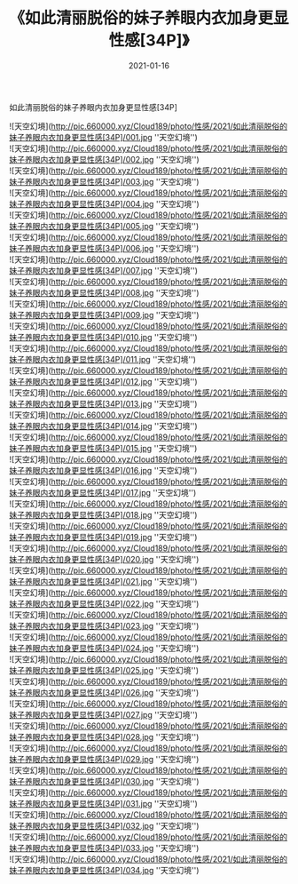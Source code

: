 ﻿---
layout: post
title:  《如此清丽脱俗的妹子养眼内衣加身更显性感[34P]》
date:   2021-01-16
img: http://pic.660000.xyz/Cloud189/photo/性感/2021/如此清丽脱俗的妹子养眼内衣加身更显性感[34P]/000.jpg
categories: [美女, 性感, 泳衣]
---

如此清丽脱俗的妹子养眼内衣加身更显性感[34P]



![天空幻境](http://pic.660000.xyz/Cloud189/photo/性感/2021/如此清丽脱俗的妹子养眼内衣加身更显性感[34P]/001.jpg ''天空幻境'') <br>
![天空幻境](http://pic.660000.xyz/Cloud189/photo/性感/2021/如此清丽脱俗的妹子养眼内衣加身更显性感[34P]/002.jpg ''天空幻境'') <br>
![天空幻境](http://pic.660000.xyz/Cloud189/photo/性感/2021/如此清丽脱俗的妹子养眼内衣加身更显性感[34P]/003.jpg ''天空幻境'') <br>
![天空幻境](http://pic.660000.xyz/Cloud189/photo/性感/2021/如此清丽脱俗的妹子养眼内衣加身更显性感[34P]/004.jpg ''天空幻境'') <br>
![天空幻境](http://pic.660000.xyz/Cloud189/photo/性感/2021/如此清丽脱俗的妹子养眼内衣加身更显性感[34P]/005.jpg ''天空幻境'') <br>
![天空幻境](http://pic.660000.xyz/Cloud189/photo/性感/2021/如此清丽脱俗的妹子养眼内衣加身更显性感[34P]/006.jpg ''天空幻境'') <br>
![天空幻境](http://pic.660000.xyz/Cloud189/photo/性感/2021/如此清丽脱俗的妹子养眼内衣加身更显性感[34P]/007.jpg ''天空幻境'') <br>
![天空幻境](http://pic.660000.xyz/Cloud189/photo/性感/2021/如此清丽脱俗的妹子养眼内衣加身更显性感[34P]/008.jpg ''天空幻境'') <br>
![天空幻境](http://pic.660000.xyz/Cloud189/photo/性感/2021/如此清丽脱俗的妹子养眼内衣加身更显性感[34P]/009.jpg ''天空幻境'') <br>
![天空幻境](http://pic.660000.xyz/Cloud189/photo/性感/2021/如此清丽脱俗的妹子养眼内衣加身更显性感[34P]/010.jpg ''天空幻境'') <br>
![天空幻境](http://pic.660000.xyz/Cloud189/photo/性感/2021/如此清丽脱俗的妹子养眼内衣加身更显性感[34P]/011.jpg ''天空幻境'') <br>
![天空幻境](http://pic.660000.xyz/Cloud189/photo/性感/2021/如此清丽脱俗的妹子养眼内衣加身更显性感[34P]/012.jpg ''天空幻境'') <br>
![天空幻境](http://pic.660000.xyz/Cloud189/photo/性感/2021/如此清丽脱俗的妹子养眼内衣加身更显性感[34P]/013.jpg ''天空幻境'') <br>
![天空幻境](http://pic.660000.xyz/Cloud189/photo/性感/2021/如此清丽脱俗的妹子养眼内衣加身更显性感[34P]/014.jpg ''天空幻境'') <br>
![天空幻境](http://pic.660000.xyz/Cloud189/photo/性感/2021/如此清丽脱俗的妹子养眼内衣加身更显性感[34P]/015.jpg ''天空幻境'') <br>
![天空幻境](http://pic.660000.xyz/Cloud189/photo/性感/2021/如此清丽脱俗的妹子养眼内衣加身更显性感[34P]/016.jpg ''天空幻境'') <br>
![天空幻境](http://pic.660000.xyz/Cloud189/photo/性感/2021/如此清丽脱俗的妹子养眼内衣加身更显性感[34P]/017.jpg ''天空幻境'') <br>
![天空幻境](http://pic.660000.xyz/Cloud189/photo/性感/2021/如此清丽脱俗的妹子养眼内衣加身更显性感[34P]/018.jpg ''天空幻境'') <br>
![天空幻境](http://pic.660000.xyz/Cloud189/photo/性感/2021/如此清丽脱俗的妹子养眼内衣加身更显性感[34P]/019.jpg ''天空幻境'') <br>
![天空幻境](http://pic.660000.xyz/Cloud189/photo/性感/2021/如此清丽脱俗的妹子养眼内衣加身更显性感[34P]/020.jpg ''天空幻境'') <br>
![天空幻境](http://pic.660000.xyz/Cloud189/photo/性感/2021/如此清丽脱俗的妹子养眼内衣加身更显性感[34P]/021.jpg ''天空幻境'') <br>
![天空幻境](http://pic.660000.xyz/Cloud189/photo/性感/2021/如此清丽脱俗的妹子养眼内衣加身更显性感[34P]/022.jpg ''天空幻境'') <br>
![天空幻境](http://pic.660000.xyz/Cloud189/photo/性感/2021/如此清丽脱俗的妹子养眼内衣加身更显性感[34P]/023.jpg ''天空幻境'') <br>
![天空幻境](http://pic.660000.xyz/Cloud189/photo/性感/2021/如此清丽脱俗的妹子养眼内衣加身更显性感[34P]/024.jpg ''天空幻境'') <br>
![天空幻境](http://pic.660000.xyz/Cloud189/photo/性感/2021/如此清丽脱俗的妹子养眼内衣加身更显性感[34P]/025.jpg ''天空幻境'') <br>
![天空幻境](http://pic.660000.xyz/Cloud189/photo/性感/2021/如此清丽脱俗的妹子养眼内衣加身更显性感[34P]/026.jpg ''天空幻境'') <br>
![天空幻境](http://pic.660000.xyz/Cloud189/photo/性感/2021/如此清丽脱俗的妹子养眼内衣加身更显性感[34P]/027.jpg ''天空幻境'') <br>
![天空幻境](http://pic.660000.xyz/Cloud189/photo/性感/2021/如此清丽脱俗的妹子养眼内衣加身更显性感[34P]/028.jpg ''天空幻境'') <br>
![天空幻境](http://pic.660000.xyz/Cloud189/photo/性感/2021/如此清丽脱俗的妹子养眼内衣加身更显性感[34P]/029.jpg ''天空幻境'') <br>
![天空幻境](http://pic.660000.xyz/Cloud189/photo/性感/2021/如此清丽脱俗的妹子养眼内衣加身更显性感[34P]/030.jpg ''天空幻境'') <br>
![天空幻境](http://pic.660000.xyz/Cloud189/photo/性感/2021/如此清丽脱俗的妹子养眼内衣加身更显性感[34P]/031.jpg ''天空幻境'') <br>
![天空幻境](http://pic.660000.xyz/Cloud189/photo/性感/2021/如此清丽脱俗的妹子养眼内衣加身更显性感[34P]/032.jpg ''天空幻境'') <br>
![天空幻境](http://pic.660000.xyz/Cloud189/photo/性感/2021/如此清丽脱俗的妹子养眼内衣加身更显性感[34P]/033.jpg ''天空幻境'') <br>
![天空幻境](http://pic.660000.xyz/Cloud189/photo/性感/2021/如此清丽脱俗的妹子养眼内衣加身更显性感[34P]/034.jpg ''天空幻境'') <br>